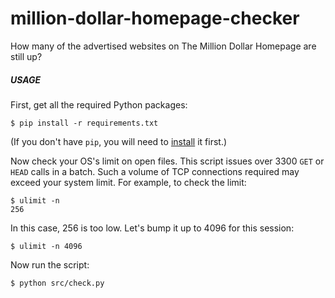 million-dollar-homepage-checker
===============================

How many of the advertised websites on The Million Dollar Homepage are still up?

##### USAGE

First, get all the required Python packages:

    $ pip install -r requirements.txt

(If you don't have `pip`, you will need to [install](http://http://www.pip-installer.org/en/latest/installing.html) it first.)

Now check your OS's limit on open files. This script issues over 3300 `GET` or `HEAD` calls in a batch. Such a volume of TCP connections required may exceed your system limit. For example, to check the limit:

    $ ulimit -n
    256

In this case, 256 is too low. Let's bump it up to 4096 for this session:

    $ ulimit -n 4096

Now run the script:

    $ python src/check.py
